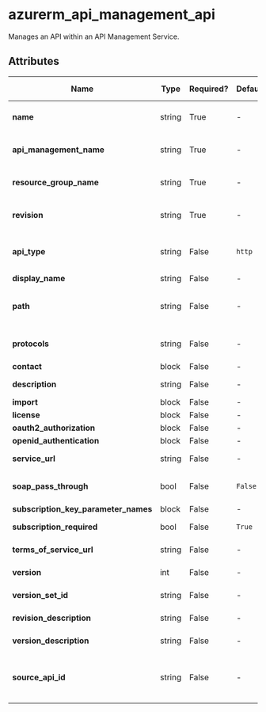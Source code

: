 # azurerm_api_management_api

Manages an API within an API Management Service.

## Attributes

| Name | Type | Required? | Default  | possible values | Description |
| ---- | ---- | --------- | -------- | ----------- | ----------- |
| **name** | string | True | -  |  -  | The name of the API Management API. Changing this forces a new resource to be created. | 
| **api_management_name** | string | True | -  |  -  | The Name of the API Management Service where this API should be created. Changing this forces a new resource to be created. | 
| **resource_group_name** | string | True | -  |  -  | The Name of the Resource Group where the API Management API exists. Changing this forces a new resource to be created. | 
| **revision** | string | True | -  |  -  | The Revision which used for this API. Changing this forces a new resource to be created. | 
| **api_type** | string | False | `http`  |  `graphql`, `http`, `soap`, `websocket`  | Type of API. Possible values are `graphql`, `http`, `soap`, and `websocket`. Defaults to `http`. | 
| **display_name** | string | False | -  |  -  | The display name of the API. | 
| **path** | string | False | -  |  -  | The Path for this API Management API, which is a relative URL which uniquely identifies this API and all of its resource paths within the API Management Service. | 
| **protocols** | string | False | -  |  `http`, `https`, `ws`, `wss`  | A list of protocols the operations in this API can be invoked. Possible values are `http`, `https`, `ws`, and `wss`. | 
| **contact** | block | False | -  |  -  | A `contact` block. | 
| **description** | string | False | -  |  -  | A description of the API Management API, which may include HTML formatting tags. | 
| **import** | block | False | -  |  -  | A `import` block. | 
| **license** | block | False | -  |  -  | A `license` block. | 
| **oauth2_authorization** | block | False | -  |  -  | An `oauth2_authorization` block. | 
| **openid_authentication** | block | False | -  |  -  | An `openid_authentication` block. | 
| **service_url** | string | False | -  |  -  | Absolute URL of the backend service implementing this API. | 
| **soap_pass_through** | bool | False | `False`  |  -  | Should this API expose a SOAP frontend, rather than a HTTP frontend? Defaults to `false`. | 
| **subscription_key_parameter_names** | block | False | -  |  -  | A `subscription_key_parameter_names` block. | 
| **subscription_required** | bool | False | `True`  |  -  | Should this API require a subscription key? Defaults to `true`. | 
| **terms_of_service_url** | string | False | -  |  -  | Absolute URL of the Terms of Service for the API. | 
| **version** | int | False | -  |  -  | The Version number of this API, if this API is versioned. | 
| **version_set_id** | string | False | -  |  -  | The ID of the Version Set which this API is associated with. | 
| **revision_description** | string | False | -  |  -  | The description of the API Revision of the API Management API. | 
| **version_description** | string | False | -  |  -  | The description of the API Version of the API Management API. | 
| **source_api_id** | string | False | -  |  -  | The API id of the source API, which could be in format `azurerm_api_management_api.example.id` or in format `azurerm_api_management_api.example.id;rev=1` | 

